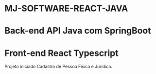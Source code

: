 # MJ-SOFTWARE-REACT-JAVA
# Back-end API Java com SpringBoot
# Front-end React Typescript
Projeto iniciado Cadastro de Pessoa Fisica e Juridica.
